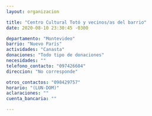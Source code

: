 ```yaml
---
layout: organizacion

title: "Centro Cultural Totó y vecinos/as del barrio"
date: 2020-08-10 23:30:45 -0300

departamento: "Montevideo"
barrio: "Nuevo París"
actividades: "Canasta"
donaciones: "Todo tipo de donaciones"
necesidades: ""
telefono_contacto: "097426604"
direccion: "No corresponde"

otros_contactos: "098429757"
horario: "(LUN-DOM)"
aclaraciones: ""
cuenta_bancaria: ""

---
```

